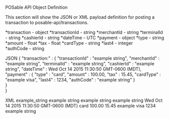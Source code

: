 POSable API Object Definition

This section will show the JSON or XML payload definition for posting a transaction to posable-api/transactions.

  *transaction            - object
      *transactionId      - string
      *merchantId         - string
      *terminalId         - string
      *cashierId          - string
      *dateTime           - UTC
      *payment            - object
          *type           - string
          *amount         - float
          *tax            - float
          *cardType       - string
          *last4          - integer  
          *authCode       - string
          
          
JSON 
{
    "transaction:" : {
        "transactionId" : "example string",
         "merchantId" : "example string", 
         "terminalId" : "example string",
         "cashierId" : "example string",
         "dateTime" :  Wed Oct 14 2015 11:30:50 GMT-0600 (MDT),
         "payment" : {
              "type" : "card",
              "amount" : 100.00,
              "tax" : 15.45,
              "cardType" : "example visa",
              "last4" : 1234,
              "authCode" : "example string"
         }                 
    }          
}   

XML
<transaction>
    <transactionId>example_string</transactionId>
    <merchantId>example string</merchantId>
    <terminalId>example string<terminalId>
    <cashierId>example string</cashierId>
    <dateTime>Wed Oct 14 2015 11:30:50 GMT-0600 (MDT)</dateTime>
    <payment>
        <type>card</type>
        <amount>100.00</amount>
        <tax>15.45</tax>
        <cardType>example visa</cardType>
        <last4>1234</last4>
        <authCode>example string<authCode>
     </payment>
</transaction>

